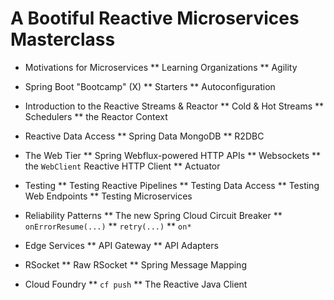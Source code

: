 # A Bootiful Reactive Microservices Masterclass 

* Motivations for Microservices 
** Learning Organizations 
** Agility 

* Spring Boot "Bootcamp" (X)
** Starters
** Autoconfiguration

* Introduction to the Reactive Streams & Reactor 
** Cold & Hot Streams 
** Schedulers
** the Reactor Context


* Reactive Data Access
** Spring Data MongoDB 
** R2DBC 

* The Web Tier 
** Spring Webflux-powered HTTP APIs 
** Websockets
** the `WebClient` Reactive HTTP Client 
** Actuator 

* Testing 
** Testing Reactive Pipelines 
** Testing Data Access 
** Testing Web Endpoints 
** Testing Microservices 

* Reliability Patterns 
** The new Spring Cloud Circuit Breaker 
** `onErrorResume(...)` 
** `retry(...)` 
** `on*`

* Edge Services 
** API Gateway
** API Adapters

* RSocket
** Raw RSocket
** Spring Message Mapping 

* Cloud Foundry 
** `cf push`
** The Reactive Java Client 
